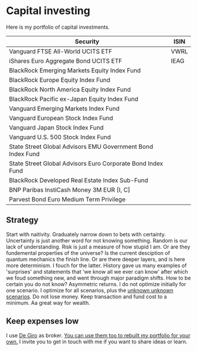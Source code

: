 # Capital investing
Here is my portfolio of capital investments.

| Security  | ISIN
| --------- | -------
| Vanguard FTSE All-World UCITS ETF | VWRL
| iShares Euro Aggregate Bond UCITS ETF | IEAG
| BlackRock Emerging Markets Equity Index Fund |
| BlackRock Europe Equity Index Fund |
| BlackRock North America Equity Index Fund |
| BlackRock Pacific ex-Japan Equity Index Fund |
| Vanguard Emerging Markets Index Fund |
| Vanguard European Stock Index Fund |
| Vanguard Japan Stock Index Fund |
| Vanguard U.S. 500 Stock Index Fund |
| State Street Global Advisors EMU Government Bond Index Fund |
| State Street Global Advisors Euro Corporate Bond Index Fund |
| BlackRock Developed Real Estate Index Sub-Fund |
| BNP Paribas InstiCash Money 3M EUR [I, C] |
| Parvest Bond Euro Medium Term Privilege |

## Strategy
Start with naitivity. Graduately narrow down to bets with certainty. Uncertainty is just another word for not knowing something. Random is our lack of understanding. Risk is just a measure of how stupid I am. Or are they fundemental properties of the universe? Is the current desciption of quantum mechanics the finish line. Or are there deeper layers, and is here more determinism. I fouch for the latter. History gave us many examples of 'surprises' and statements that 'we know all we ever can know' after which we foud something new, and went through major paradigm shifts. How to be certain you do not know? Asymmetric returns. I do not optimize initially for one scenario. I optimize for all scenarios, plus the [unknown unknown scenarios](https://en.wikipedia.org/wiki/Knightian_uncertainty). Do not lose money. Keep transaction and fund cost to a minimum. Aa great way for wealth.

## Keep expenses low
I use [De Giro](https://www.degiro.nl/start-met-beleggen.html?id=B76B3F01&referral_name=M.T.%20Alderliefste&utm_source=mgm) as broker. [You can use them too to rebuilt my portfolio for your own.](https://www.degiro.nl/start-met-beleggen.html?id=B76B3F01&referral_name=M.T.%20Alderliefste&utm_source=mgm) I invite you to get in touch with me if you want to share ideas or learn.